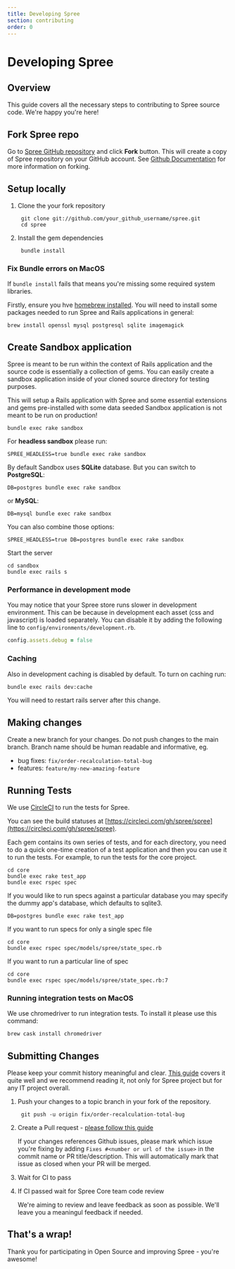```yaml
---
title: Developing Spree
section: contributing
order: 0
---
```


# Developing Spree

## Overview

This guide covers all the necessary steps to contributing to Spree source code. We're happy you're here!

## Fork Spree repo

Go to [Spree GitHub repository](https://github.com/spree/spree) and click **Fork** button. This will create a copy of Spree repository on your GitHub account. See [Github Documentation](https://docs.github.com/en/github/getting-started-with-github/fork-a-repo) for more information on forking.

## Setup locally

1. Clone the your fork repository

   ```text
    git clone git://github.com/your_github_username/spree.git
    cd spree
   ```

2. Install the gem dependencies

   ```text
    bundle install
   ```

### Fix Bundle errors on MacOS

If `bundle install` fails that means you're missing some required system libraries.

Firstly, ensure you hve [homebrew installed](https://brew.sh/). You will need to install some packages needed to run Spree and Rails applications in general:

```text
brew install openssl mysql postgresql sqlite imagemagick
```

## Create Sandbox application

Spree is meant to be run within the context of Rails application and the source code is essentially a collection of gems. You can easily create a sandbox application inside of your cloned source directory for testing purposes.

This will setup a Rails application with Spree and some essential extensions and gems pre-installed with some data seeded Sandbox application is not meant to be run on production!

```text
bundle exec rake sandbox
```

For **headless sandbox** please run:

```text
SPREE_HEADLESS=true bundle exec rake sandbox
```

By default Sandbox uses **SQLite** database. But you can switch to **PostgreSQL**:

```text
DB=postgres bundle exec rake sandbox
```

or **MySQL**:

```text
DB=mysql bundle exec rake sandbox
```

You can also combine those options:

```text
SPREE_HEADLESS=true DB=postgres bundle exec rake sandbox
```

Start the server

```text
cd sandbox
bundle exec rails s
```

### Performance in development mode

You may notice that your Spree store runs slower in development environment. This can be because in development each asset \(css and javascript\) is loaded separately. You can disable it by adding the following line to `config/environments/development.rb`.

```ruby
config.assets.debug = false
```

### Caching

Also in development caching is disabled by default. To turn on caching run:

```bash
bundle exec rails dev:cache
```

You will need to restart rails server after this change.

## Making changes

Create a new branch for your changes. Do not push changes to the main branch. Branch name should be human readable and informative, eg.

* bug fixes: `fix/order-recalculation-total-bug`
* features: `feature/my-new-amazing-feature`

## Running Tests

We use [CircleCI](https://circleci.com/) to run the tests for Spree.

You can see the build statuses at [https://circleci.com/gh/spree/spree](https://circleci.com/gh/spree/spree).

Each gem contains its own series of tests, and for each directory, you need to do a quick one-time creation of a test application and then you can use it to run the tests. For example, to run the tests for the core project.

```text
cd core
bundle exec rake test_app
bundle exec rspec spec
```

If you would like to run specs against a particular database you may specify the dummy app's database, which defaults to sqlite3.

```text
DB=postgres bundle exec rake test_app
```

If you want to run specs for only a single spec file

```text
cd core
bundle exec rspec spec/models/spree/state_spec.rb
```

If you want to run a particular line of spec

```text
cd core
bundle exec rspec spec/models/spree/state_spec.rb:7
```

### Running integration tests on MacOS

We use chromedriver to run integration tests. To install it please use this command:

```bash
brew cask install chromedriver
```

## Submitting Changes

Please keep your commit history meaningful and clear. [This guide](https://about.gitlab.com/blog/2018/06/07/keeping-git-commit-history-clean/) covers it quite well and we recommend reading it, not only for Spree project but for any IT project overall.

1. Push your changes to a topic branch in your fork of the repository.

   ```text
    git push -u origin fix/order-recalculation-total-bug
   ```

2. Create a Pull request - [please follow this guide](https://docs.github.com/en/github/collaborating-with-issues-and-pull-requests/creating-a-pull-request-from-a-fork)

   If your changes references Github issues, please mark which issue you're fixing by adding `Fixes #<number or url of the issue>` in the commit name or PR title/description. This will automatically mark that issue as closed when your PR will be merged.

3. Wait for CI to pass
4. If CI passed wait for Spree Core team code review

   We're aiming to review and leave feedback as soon as possible. We'll leave you a meaningul feedback if needed.

## That's a wrap!

Thank you for participating in Open Source and improving Spree - you're awesome!

